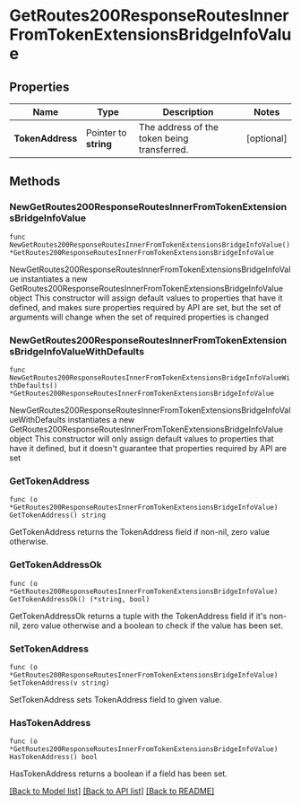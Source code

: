 # GetRoutes200ResponseRoutesInnerFromTokenExtensionsBridgeInfoValue

## Properties

Name | Type | Description | Notes
------------ | ------------- | ------------- | -------------
**TokenAddress** | Pointer to **string** | The address of the token being transferred. | [optional] 

## Methods

### NewGetRoutes200ResponseRoutesInnerFromTokenExtensionsBridgeInfoValue

`func NewGetRoutes200ResponseRoutesInnerFromTokenExtensionsBridgeInfoValue() *GetRoutes200ResponseRoutesInnerFromTokenExtensionsBridgeInfoValue`

NewGetRoutes200ResponseRoutesInnerFromTokenExtensionsBridgeInfoValue instantiates a new GetRoutes200ResponseRoutesInnerFromTokenExtensionsBridgeInfoValue object
This constructor will assign default values to properties that have it defined,
and makes sure properties required by API are set, but the set of arguments
will change when the set of required properties is changed

### NewGetRoutes200ResponseRoutesInnerFromTokenExtensionsBridgeInfoValueWithDefaults

`func NewGetRoutes200ResponseRoutesInnerFromTokenExtensionsBridgeInfoValueWithDefaults() *GetRoutes200ResponseRoutesInnerFromTokenExtensionsBridgeInfoValue`

NewGetRoutes200ResponseRoutesInnerFromTokenExtensionsBridgeInfoValueWithDefaults instantiates a new GetRoutes200ResponseRoutesInnerFromTokenExtensionsBridgeInfoValue object
This constructor will only assign default values to properties that have it defined,
but it doesn't guarantee that properties required by API are set

### GetTokenAddress

`func (o *GetRoutes200ResponseRoutesInnerFromTokenExtensionsBridgeInfoValue) GetTokenAddress() string`

GetTokenAddress returns the TokenAddress field if non-nil, zero value otherwise.

### GetTokenAddressOk

`func (o *GetRoutes200ResponseRoutesInnerFromTokenExtensionsBridgeInfoValue) GetTokenAddressOk() (*string, bool)`

GetTokenAddressOk returns a tuple with the TokenAddress field if it's non-nil, zero value otherwise
and a boolean to check if the value has been set.

### SetTokenAddress

`func (o *GetRoutes200ResponseRoutesInnerFromTokenExtensionsBridgeInfoValue) SetTokenAddress(v string)`

SetTokenAddress sets TokenAddress field to given value.

### HasTokenAddress

`func (o *GetRoutes200ResponseRoutesInnerFromTokenExtensionsBridgeInfoValue) HasTokenAddress() bool`

HasTokenAddress returns a boolean if a field has been set.


[[Back to Model list]](../README.md#documentation-for-models) [[Back to API list]](../README.md#documentation-for-api-endpoints) [[Back to README]](../README.md)


